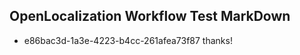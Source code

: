 ## OpenLocalization Workflow Test MarkDown
* e86bac3d-1a3e-4223-b4cc-261afea73f87 thanks!

<!--HONumber=Sep16_HO1-->


